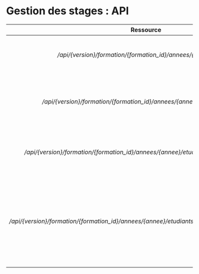 # Gestion des stages : API

| Ressource | **GET** | **PUT** | **POST** | **DELETE** |
| :-------: | :-----: | :-----: | :------: | :--------: |
| */api/{version}/formation/{formation_id}/annees/{annee}/stages* | Retourne la liste des offres de stage | Remplace la collection d'offres de stage par une autre | Créer une nouvelle offre de stage | Supprime toutes les offres de stage |
| */api/{version}/formation/{formation_id}/annees/{annee}/stages/{stage_id}* | Retourne les informations de cette offre de stage | Remplace les informations de cette offre ou la créer si elle n'existe pas | X | Supprime l'offre de stage |
|  */api/{version}/formation/{formation_id}/annees/{annee}/etudiants/{etudiant_id}/stages* | Retourne les offres de stage auxquelles est inscrit un étudiant | X | Inscrit l'étudiant à une offre de stage | Supprime les inscriptions aux offres de l'étudiant |
|  */api/{version}/formation/{formation_id}/annees/{annee}/etudiants/{etudiant_id}/stages/{stage_id}* | Retourne les informations et logs de l'étudiant pour cette offre de stage | Remplace les informations et logs de cette offre pour cet étudiant ou l'inscrit à l'offre de stage si il ne l'est pas déjà | Ajoute un nouveau log à l'offre de stage pour l'étudiant | Supprime l'inscription à l'offre de stage |
